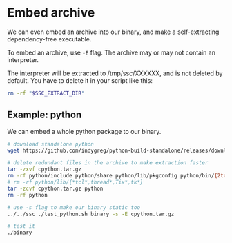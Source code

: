 # Embed archive

We can even embed an archive into our binary, and make a self-extracting dependency-free executable.

To embed an archive, use `-E` flag. The archive may or may not contain an interpreter.

The interpreter will be extracted to /tmp/ssc/XXXXXX, and is not deleted by default. You have to delete it in your script like this:

```bash
rm -rf "$SSC_EXTRACT_DIR"
```

## Example: python

We can embed a whole python package to our binary.

```bash
# download standalone python
wget https://github.com/indygreg/python-build-standalone/releases/download/20240107/cpython-3.10.13+20240107-x86_64-unknown-linux-gnu-install_only.tar.gz -O cpython.tar.gz

# delete redundant files in the archive to make extraction faster
tar -zxvf cpython.tar.gz
rm -rf python/include python/share python/lib/pkgconfig python/bin/{2to3*,idle*,pip*,pydoc*,*-config}
# rm -rf python/lib/{*tcl*,thread*,Tix*,tk*}
tar -zcvf cpython.tar.gz python
rm -rf python

# use -s flag to make our binary static too
../../ssc ./test_python.sh binary -s -E cpython.tar.gz

# test it
./binary
```
